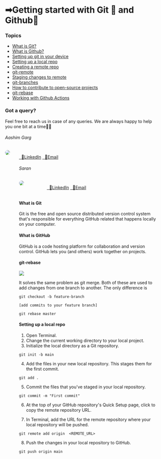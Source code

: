 # ➡Getting started with Git 🎉 and Github🐙


### Topics
- [What is Git?](#1)
- [What is Github?](#2)
- [Setting up git in your device](#3)
- [Setting up a local repo](#4)
- [Creating a remote repo](#5)
- [git-remote](#6)
- [Staging changes to remote](#7)
- [git-branches](#8)
- [How to contribute to open-source projects](#9)
- [git-rebase](#11)
- [Working with Github Actions](#12)

### Got a query?
Feel free to reach us in case of any queries. We are always happy to help you one bit at a time🐱‍💻

###### Aashim Garg
<div style="display:flex">
<div style="width:20%">
<img src="https://www.google.com/imgres?imgurl=https%3A%2F%2Fmedia-exp1.licdn.com%2Fdms%2Fimage%2FC4E03AQED3YUDxZR_SA%2Fprofile-displayphoto-shrink_200_200%2F0%2F1610032551253%3Fe%3D1616025600%26v%3Dbeta%26t%3DoZvDVpRiDV3s7sGWC1cHze51Z4oJTTJneXlFvsgYK4o&imgrefurl=https%3A%2F%2Fin.linkedin.com%2Fin%2Faashim-garg-370104198&tbnid=GDULG23uTLwzfM&vet=12ahUKEwjQ8qPY4NruAhXMDLcAHfhSAwAQMygBegQIARAo..i&docid=D6hlV03FTJJqqM&w=200&h=200&q=aashim%20garg&client=ubuntu&ved=2ahUKEwjQ8qPY4NruAhXMDLcAHfhSAwAQMygBegQIARAo" style="border-radius:100%" /> </div>
<div>

<a href="https://www.linkedin.com/in/aashim-garg-370104198/">&nbsp;&nbsp;🔗LinkedIn</a>
<a href="mailto:aashim1garg@gmail.com">&nbsp;&nbsp;📧Email</a>

###### Saran
<div style="display:flex">
<div style="width:20%">
<img src="https://media-exp1.licdn.com/dms/image/C5603AQFVab5Kbi2x7w/profile-displayphoto-shrink_100_100/0/1612096633101?e=1618444800&v=beta&t=brEmn-KGIXc2W8sOAlBNZ-mX7eLD9yExV9xes2XONqA" style="border-radius:100%" /> </div>
<div>

<a href="https://www.linkedin.com/in/saranonearth/">&nbsp;&nbsp;🔗LinkedIn</a>
<a href="mailto:saran.suresh@outlook.com">&nbsp;&nbsp;📧Email</a>

</div>
</div>

#### What is Git

Git is the free and open source distributed version control system that's responsible for everything GitHub related that happens locally on your computer.

#### What is GitHub

GitHub is a code hosting platform for collaboration and version control. GitHub lets you (and others) work together on projects.


#### git-rebase

<img src="https://wac-cdn.atlassian.com/dam/jcr:01b0b04e-64f3-4659-af21-c4d86bc7cb0b/01.svg?cdnVersion=dt" />

It solves the same problem as git merge. Both of these are used to add changes from one branch to another. The only difference is 


```
git checkout -b feature-branch

[add commits to your feature branch]

git rebase master

```

#### Setting up a local repo

1. Open Terminal.
2. Change the current working directory to your local project.
3. Initialize the local directory as a Git repository.

```
git init -b main

```

4. Add the files in your new local repository. This stages them for the first commit.
```
git add .

```
5. Commit the files that you've staged in your local repository.

```
git commit -m "First commit"

```
6. At the top of your GitHub repository's Quick Setup page, click to copy the remote repository URL.

7. In Terminal, add the URL for the remote repository where your local repository will be pushed.

```
git remote add origin  <REMOTE_URL> 

```
8. Push the changes in your local repository to GitHub.
```
git push origin main

```


